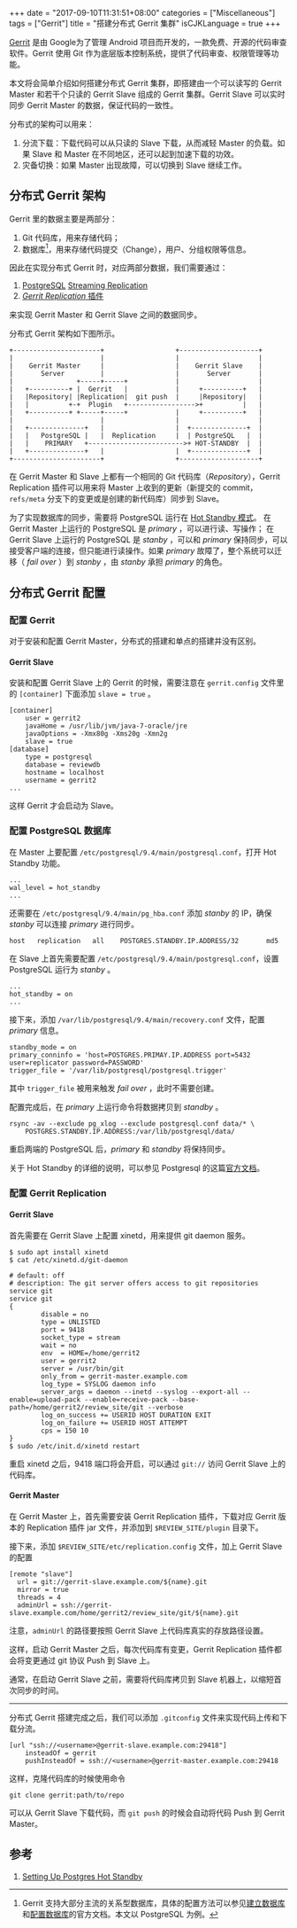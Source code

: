 +++
date = "2017-09-10T11:31:51+08:00"
categories = ["Miscellaneous"]
tags = ["Gerrit"]
title = "搭建分布式 Gerrit 集群"
isCJKLanguage = true
+++

[Gerrit](https://www.gerritcodereview.com) 是由 Google为了管理 Android 项目而开发的，一款免费、开源的代码审查软件。Gerrit 使用 Git 作为底层版本控制系统，提供了代码审查、权限管理等功能。

本文将会简单介绍如何搭建分布式 Gerrit 集群，即搭建由一个可以读写的 Gerrit Master 和若干个只读的 Gerrit Slave 组成的 Gerrit 集群。Gerrit Slave 可以实时同步 Gerrit Master 的数据，保证代码的一致性。

<!--more-->

分布式的架构可以用来：

1. 分流下载：下载代码可以从只读的 Slave 下载，从而减轻 Master 的负载。如果 Slave 和 Master 在不同地区，还可以起到加速下载的功效。
2. 灾备切换：如果 Master 出现故障，可以切换到 Slave 继续工作。

## 分布式 Gerrit 架构

Gerrit 里的数据主要是两部分：

1. Git 代码库，用来存储代码；
2. 数据库[^database]，用来存储代码提交（Change），用户、分组权限等信息。

因此在实现分布式 Gerrit 时，对应两部分数据，我们需要通过：

1. [PostgreSQL](https://www.postgresql.org) [Streaming Replication](https://wiki.postgresql.org/wiki/Streaming_Replication)
2. [*Gerrit Replication* 插件](https://gerrit.googlesource.com/plugins/replication)

来实现 Gerrit Master 和 Gerrit Slave 之间的数据同步。

分布式 Gerrit 架构如下图所示。

```
+----------------------+                  +--------------------+
|                      |                  |                    |
|    Gerrit Master     |                  |    Gerrit Slave    |
|       Server         |                  |       Server       |
|                +-----+-----+            |                    |
|   +----------+ |  Gerrit   |            |     +----------+   |
|   |Repository| |Replication|  git push  |     |Repository|   |
|   |          +-+  Plugin   +----------------->+          |   |
|   +----------+ +-----+-----+            |     +----------+   |
|                      |                  |                    |
|   +--------------+   |                  |  +--------------+  |
|   |   PostgreSQL |   |  Replication     |  | PostgreSQL   |  |
|   |    PRIMARY   +------------------------>+ HOT-STANDBY  |  |
|   +--------------+   |                  |  +--------------+  |
+----------------------+                  +--------------------+
```

在 Gerrit Master 和 Slave 上都有一个相同的 Git 代码库（*Repository*），Gerrit Replication 插件可以用来将 Master 上收到的更新（新提交的 commit，`refs/meta` 分支下的变更或是创建的新代码库）同步到 Slave。

为了实现数据库的同步，需要将 PostgreSQL 运行在 [Hot Standby 模式](https://www.postgresql.org/docs/9.4/static/hot-standby.html)。 在 Gerrit Master 上运行的 PostgreSQL 是 *primary* ，可以进行读、写操作； 在 Gerrit Slave 上运行的 PostgreSQL 是 *stanby* ，可以和 *primary* 保持同步，可以接受客户端的连接，但只能进行读操作。如果 *primary* 故障了，整个系统可以迁移（ *fail over* ）到 *stanby* ，由 *stanby* 承担 *primary* 的角色。

## 分布式 Gerrit 配置

### 配置 Gerrit

对于安装和配置 Gerrit Master，分布式的搭建和单点的搭建并没有区别。

#### Gerrit Slave

安装和配置 Gerrit Slave 上的 Gerrit 的时候，需要注意在 `gerrit.config` 文件里的 `[container]` 下面添加 `slave = true` 。

```
[container]
    user = gerrit2
    javaHome = /usr/lib/jvm/java-7-oracle/jre
    javaOptions = -Xmx80g -Xms20g -Xmn2g
    slave = true
[database]
    type = postgresql
    database = reviewdb
    hostname = localhost
    username = gerrit2
...
```

这样 Gerrit 才会启动为 Slave。

### 配置 PostgreSQL 数据库

在 Master 上要配置 `/etc/postgresql/9.4/main/postgresql.conf`，打开 Hot Standby 功能。

```
...
wal_level = hot_standby
...
```

还需要在 `/etc/postgresql/9.4/main/pg_hba.conf` 添加  *stanby* 的 IP，确保 *stanby* 可以连接  *primary* 进行同步。

```
host   replication   all    POSTGRES.STANDBY.IP.ADDRESS/32       md5
```

在 Slave 上首先需要配置 `/etc/postgresql/9.4/main/postgresql.conf`，设置 PostgreSQL 运行为 *stanby* 。

```
...
hot_standby = on
...
```

接下来，添加 `/var/lib/postgresql/9.4/main/recovery.conf` 文件，配置  *primary*  信息。

```
standby_mode = on
primary_conninfo = 'host=POSTGRES.PRIMAY.IP.ADDRESS port=5432 user=replicator password=PASSWORD'
trigger_file = '/var/lib/postgresql/postgresql.trigger'
```

其中 `trigger_file` 被用来触发 *fail over* ，此时不需要创建。

配置完成后，在 *primary*  上运行命令将数据拷贝到 *standby* 。

```shell
rsync -av --exclude pg_xlog --exclude postgresql.conf data/* \
	POSTGRES.STANDBY.IP.ADDRESS:/var/lib/postgresql/data/
```

重启两端的 PostgreSQL 后，*primary* 和 *standby* 将保持同步。

关于 Hot Standby 的详细的说明，可以参见 Postgresql 的这篇[官方文档](https://wiki.postgresql.org/wiki/Hot_Standby)。

### 配置 Gerrit Replication

#### Gerrit Slave

首先需要在 Gerrit Slave 上配置 xinetd，用来提供 git daemon 服务。

```shell
$ sudo apt install xinetd
$ cat /etc/xinetd.d/git-daemon

# default: off
# description: The git server offers access to git repositories service git
service git
{
        disable = no
        type = UNLISTED
        port = 9418
        socket_type = stream
        wait = no
        env  = HOME=/home/gerrit2
        user = gerrit2
        server = /usr/bin/git
        only_from = gerrit-master.example.com
        log_type = SYSLOG daemon info
        server_args = daemon --inetd --syslog --export-all --enable=upload-pack --enable=receive-pack --base-path=/home/gerrit2/review_site/git --verbose
        log_on_success += USERID HOST DURATION EXIT
        log_on_failure += USERID HOST ATTEMPT
        cps = 150 10
}
$ sudo /etc/init.d/xinetd restart
```

重启 xinetd 之后，9418 端口将会开启，可以通过 `git://` 访问 Gerrit Slave 上的代码库。

#### Gerrit Master

在 Gerrit Master 上，首先需要安装 Gerrit Replication 插件，下载对应 Gerrit 版本的 Replication 插件 jar 文件，并添加到 `$REVIEW_SITE/plugin` 目录下。

接下来，添加 `$REVIEW_SITE/etc/replication.config` 文件，加上 Gerrit Slave 的配置

```
[remote "slave"]
  url = git://gerrit-slave.example.com/${name}.git
  mirror = true
  threads = 4
  adminUrl = ssh://gerrit-slave.example.com/home/gerrit2/review_site/git/${name}.git
```

注意，`adminUrl` 的路径要按照 Gerrit Slave 上代码库真实的存放路径设置。

这样，启动 Gerrit Master 之后，每次代码库有变更，Gerrit Replication 插件都会将变更通过 git 协议 Push 到 Slave 上。

通常，在启动 Gerrit Slave 之前，需要将代码库拷贝到 Slave 机器上，以缩短首次同步的时间。

---

分布式 Gerrit 搭建完成之后，我们可以添加 `.gitconfig` 文件来实现代码上传和下载分流。

```
[url "ssh://<username>@gerrit-slave.example.com:29418"]
    insteadOf = gerrit
    pushInsteadOf = ssh://<username>@gerrit-master.example.com:29418
```

这样，克隆代码库的时候使用命令

```shell
git clone gerrit:path/to/repo
```

可以从 Gerrit Slave 下载代码，而 `git push` 的时候会自动将代码 Push 到 Gerrit Master。

## 参考

1. [Setting Up Postgres Hot Standby](https://cloud.google.com/community/tutorials/setting-up-postgres-hot-standby#understanding-hot-standby)

[^database]: Gerrit 支持大部分主流的关系型数据库，具体的配置方法可以参见[建立数据库](https://gerrit-review.googlesource.com/Documentation/database-setup.html) 和[配置数据库](https://gerrit-review.googlesource.com/Documentation/config-gerrit.html#database)的官方文档。本文以 PostgreSQL 为例。
